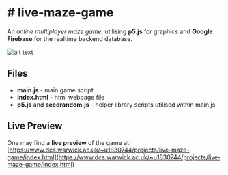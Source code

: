 # # live-maze-game

An *online multiplayer maze game*: utilising **p5.js** for graphics and **Google Firebase** for the realtime backend database.  

![alt text](https://i.imgur.com/atwlOsM.png)


## Files

 - **main.js** - main game script
 - **index.html** - html webpage file
 - **p5.js** and **seedrandom.js** - helper library scripts utilised within main.js

## Live Preview

One may find a **live preview** of the game at:  
[https://www.dcs.warwick.ac.uk/~u1830744/projects/live-maze-game/index.html](https://www.dcs.warwick.ac.uk/~u1830744/projects/live-maze-game/index.html)
